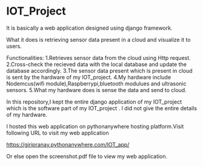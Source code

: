 # IOT_Project

It is basically a web application designed using django framework.

What it does is retrieving sensor data present in a cloud and visualize it to users.

Functionalities:
     1.Retrieves sensor data from the cloud using Http request.
     2.Cross-check the recieved data with the local database and update the database accordingly.
     3.The sensor data present which is present in cloud is sent by the hardware of my IOT_project.
     4.My hardware include Nodemcus(wifi module),Raspberrypi,bluetooth modulues and ultrasonic sensors.
     5.What my hardware does is sense the data and send to cloud.

In this repository,I kept the entire django application of my IOT_project which is the software part of my IOT_project .
I did not give the entire details of my hardware.

I hosted this web application on pythonanywhere hosting platform.Visit following URL to visit my web application

https://giripranay.pythonanywhere.com/IOT_app/

Or else open the screenshot.pdf file to view my web application.
